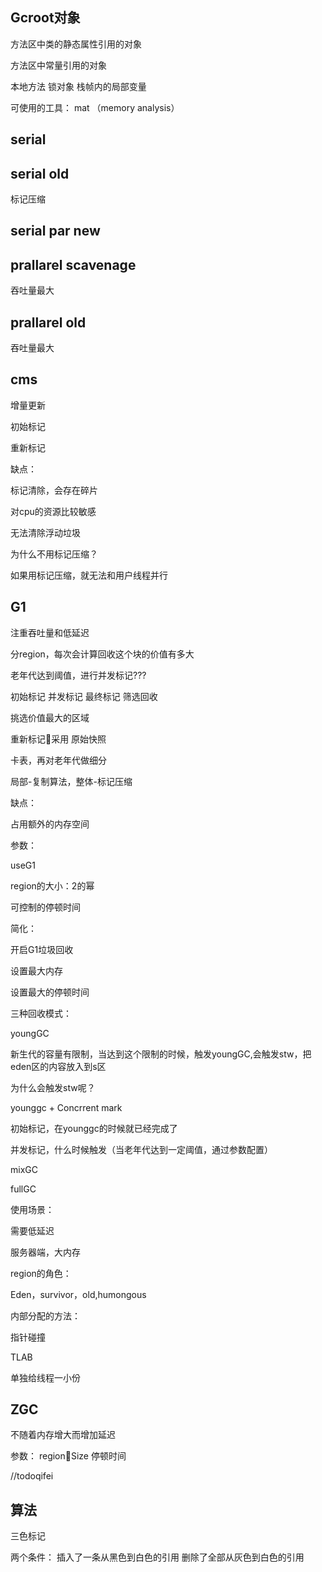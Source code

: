 ## Gcroot对象

方法区中类的静态属性引用的对象

方法区中常量引用的对象

本地方法
锁对象
栈帧内的局部变量

可使用的工具： mat （memory analysis）


## serial

## serial old

标记压缩

## serial par new

## prallarel scavenage

吞吐量最大

## prallarel old

吞吐量最大

## 


## cms

增量更新



初始标记

重新标记



缺点：

标记清除，会存在碎片

对cpu的资源比较敏感

无法清除浮动垃圾





为什么不用标记压缩？

如果用标记压缩，就无法和用户线程并行




## G1 

注重吞吐量和低延迟

分region，每次会计算回收这个块的价值有多大

老年代达到阈值，进行并发标记???

初始标记
并发标记
最终标记
筛选回收


挑选价值最大的区域

重新标记采用    原始快照

卡表，再对老年代做细分





局部-复制算法，整体-标记压缩



缺点：

占用额外的内存空间





参数：

useG1

region的大小：2的幂

可控制的停顿时间





简化：

开启G1垃圾回收

设置最大内存

设置最大的停顿时间





三种回收模式：

youngGC

新生代的容量有限制，当达到这个限制的时候，触发youngGC,会触发stw，把eden区的内容放入到s区

为什么会触发stw呢？





younggc + Concrrent mark

初始标记，在younggc的时候就已经完成了

并发标记，什么时候触发（当老年代达到一定阈值，通过参数配置）





mixGC

fullGC



使用场景：

需要低延迟

服务器端，大内存





region的角色：

Eden，survivor，old,humongous



内部分配的方法：

指针碰撞







TLAB

单独给线程一小份





## ZGC

不随着内存增大而增加延迟

参数：
regionSize
停顿时间









//todoqifei

## 算法

三色标记

两个条件：
插入了一条从黑色到白色的引用
删除了全部从灰色到白色的引用

